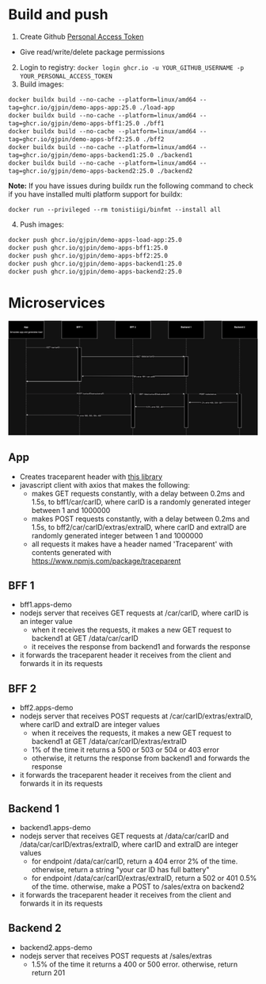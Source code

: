 # Build and push
1. Create Github [Personal Access Token](https://github.com/settings/tokens/new)
  - Give read/write/delete package permissions
2. Login to registry: `docker login ghcr.io -u YOUR_GITHUB_USERNAME -p YOUR_PERSONAL_ACCESS_TOKEN`
3. Build images:
```
docker buildx build --no-cache --platform=linux/amd64 --tag=ghcr.io/gjpin/demo-apps-app:25.0 ./load-app
docker buildx build --no-cache --platform=linux/amd64 --tag=ghcr.io/gjpin/demo-apps-bff1:25.0 ./bff1
docker buildx build --no-cache --platform=linux/amd64 --tag=ghcr.io/gjpin/demo-apps-bff2:25.0 ./bff2
docker buildx build --no-cache --platform=linux/amd64 --tag=ghcr.io/gjpin/demo-apps-backend1:25.0 ./backend1
docker buildx build --no-cache --platform=linux/amd64 --tag=ghcr.io/gjpin/demo-apps-backend2:25.0 ./backend2
```
**Note:** If you have issues during buildx run the following command to check if you have installed multi platform support for buildx:
```
docker run --privileged --rm tonistiigi/binfmt --install all
```
4. Push images:
```
docker push ghcr.io/gjpin/demo-apps-load-app:25.0
docker push ghcr.io/gjpin/demo-apps-bff1:25.0
docker push ghcr.io/gjpin/demo-apps-bff2:25.0
docker push ghcr.io/gjpin/demo-apps-backend1:25.0
docker push ghcr.io/gjpin/demo-apps-backend2:25.0
```

# Microservices

![diagram](apps-demo.drawio.png)

## App
- Creates traceparent header with [this library](https://www.npmjs.com/package/traceparent)
- javascript client with axios that makes the following:
  - makes GET requests constantly, with a delay between 0.2ms and 1.5s, to bff1/car/carID, where carID is a randomly generated integer between 1 and 1000000
  - makes POST requests constantly, with a delay between 0.2ms and 1.5s, to bff2/car/carID/extras/extraID, where carID and extraID are randomly generated integer between 1 and 1000000
  - all requests it makes have a header named 'Traceparent' with contents generated with https://www.npmjs.com/package/traceparent

## BFF 1
- bff1.apps-demo
- nodejs server that receives GET requests at /car/carID, where carID is an integer value
  - when it receives the requests, it makes a new GET request to backend1 at GET /data/car/carID
  - it receives the response from backend1 and forwards the response
- it forwards the traceparent header it receives from the client and forwards it in its requests

## BFF 2
- bff2.apps-demo
- nodejs server that receives POST requests at /car/carID/extras/extraID, where carID and extraID are integer values
  - when it receives the requests, it makes a new GET request to backend1 at GET /data/car/carID/extras/extraID
  - 1% of the time it returns a 500 or 503 or 504 or 403 error
  - otherwise, it returns the response from backend1 and forwards the response
- it forwards the traceparent header it receives from the client and forwards it in its requests

## Backend 1
- backend1.apps-demo
- nodejs server that receives GET requests at /data/car/carID and /data/car/carID/extras/extraID, where carID and extraID are integer values
  - for endpoint /data/car/carID, return a 404 error 2% of the time. otherwise, return a string "your car ID has full battery"
  - for endpoint /data/car/carID/extras/extraID, return a 502 or 401 0.5% of the time. otherwise, make a POST to /sales/extra on backend2
- it forwards the traceparent header it receives from the client and forwards it in its requests

## Backend 2
- backend2.apps-demo
- nodejs server that receives POST requests at /sales/extras
  - 1.5% of the time it returns a 400 or 500 error. otherwise, return return 201